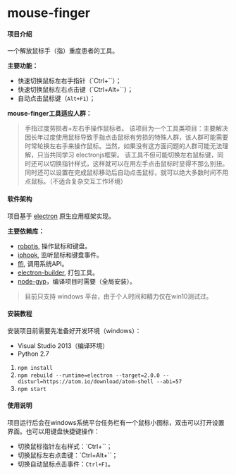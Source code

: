 # mouse-finger


#### 项目介绍

一个解放鼠标手（指）重度患者的工具。

__主要功能：__
 - 快速切换鼠标左右手指针（`Ctrl+``）；
 - 快速切换鼠标左右点击键（`Ctrl+Alt+``）；
 - 自动点击鼠标键（`Alt+F1`）；

__mouse-finger工具适应人群：__

 > 手指过度劳损者+左右手操作鼠标者。
 > 该项目为一个工具类项目：主要解决因长年过度使用鼠标导致手指点击鼠标有劳损的特殊人群，该人群可能需要时常轮换左右手来操作鼠标。当然，如果没有这方面问题的人群可能无法理解，只当共同学习 electronjs框架。
 > 该工具不但可能切换左右鼠标键，同时还可以切换指针样式，这样就可以在用左手点击鼠标时显得不那么别扭。
 > 同时还可以设置在完成鼠标移动后自动点击鼠标，就可以绝大多数时间不用点鼠标。（不适合复杂交互工作环境）



#### 软件架构

 项目基于 [electron](https://electronjs.org/) 原生应用框架实现。

 __主要依赖库：__
 - [robotjs](https://github.com/octalmage/robotjs), 操作鼠标和键盘。
 - [iohook](https://github.com/WilixLead/iohook), 监听鼠标和键盘事件。
 - [ffi](https://github.com/node-ffi/node-ffi), 调用系统API。
 - [electron-builder](https://github.com/electron-userland/electron-builder), 打包工具。
 - [node-gyp](https://github.com/nodejs/node-gyp)，编译项目时需要（全局安装）。

> 目前只支持 windows 平台，由于个人时间和精力仅在win10测试过。



#### 安装教程

 安装项目前需要先准备好开发环境（windows）：

 - Visual Studio 2013（编译环境）
 - Python 2.7


1. `npm install`
2. `npm rebuild --runtime=electron --target=2.0.0 --disturl=https://atom.io/download/atom-shell --abi=57`
3. `npm start`



#### 使用说明

 项目运行后会在windows系统平台任务栏有一个鼠标小图标，双击可以打开设置界面。也可以用键盘快捷键操作：
 - 切换鼠标指针左右样式：`Ctrl+``；
 - 切换鼠标左右点击键：`Ctrl+Alt+``；
 - 切换自动鼠标点击事件：`Ctrl+F1`。
